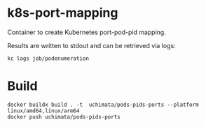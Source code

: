 # k8s-port-mapping

Container to create Kubernetes port-pod-pid mapping.

Results are written to stdout and can be retrieved via logs:
```
kc logs job/podenumeration
```

# Build

```
docker buildx build . -t  uchimata/pods-pids-ports --platform linux/amd64,linux/arm64
docker push uchimata/pods-pids-ports
```